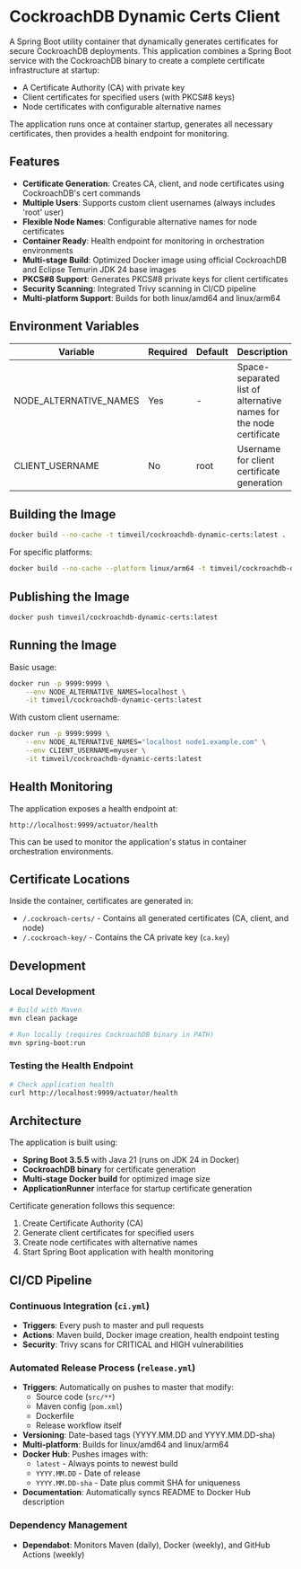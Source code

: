 # CockroachDB Dynamic Certs Client

A Spring Boot utility container that dynamically generates certificates for secure CockroachDB deployments. This application combines a Spring Boot service with the CockroachDB binary to create a complete certificate infrastructure at startup:

- A Certificate Authority (CA) with private key
- Client certificates for specified users (with PKCS#8 keys)
- Node certificates with configurable alternative names

The application runs once at container startup, generates all necessary certificates, then provides a health endpoint for monitoring.

## Features

- **Certificate Generation**: Creates CA, client, and node certificates using CockroachDB's cert commands
- **Multiple Users**: Supports custom client usernames (always includes 'root' user)
- **Flexible Node Names**: Configurable alternative names for node certificates
- **Container Ready**: Health endpoint for monitoring in orchestration environments
- **Multi-stage Build**: Optimized Docker image using official CockroachDB and Eclipse Temurin JDK 24 base images
- **PKCS#8 Support**: Generates PKCS#8 private keys for client certificates
- **Security Scanning**: Integrated Trivy scanning in CI/CD pipeline
- **Multi-platform Support**: Builds for both linux/amd64 and linux/arm64

## Environment Variables

| Variable | Required | Default | Description |
|----------|----------|---------|-------------|
| NODE_ALTERNATIVE_NAMES | Yes | - | Space-separated list of alternative names for the node certificate |
| CLIENT_USERNAME | No | root | Username for client certificate generation |

## Building the Image
```bash
docker build --no-cache -t timveil/cockroachdb-dynamic-certs:latest .
```

For specific platforms:
```bash
docker build --no-cache --platform linux/arm64 -t timveil/cockroachdb-dynamic-certs:latest .
```

## Publishing the Image
```bash
docker push timveil/cockroachdb-dynamic-certs:latest
```

## Running the Image

Basic usage:
```bash
docker run -p 9999:9999 \
    --env NODE_ALTERNATIVE_NAMES=localhost \
    -it timveil/cockroachdb-dynamic-certs:latest
```

With custom client username:
```bash
docker run -p 9999:9999 \
    --env NODE_ALTERNATIVE_NAMES="localhost node1.example.com" \
    --env CLIENT_USERNAME=myuser \
    -it timveil/cockroachdb-dynamic-certs:latest
```

## Health Monitoring

The application exposes a health endpoint at:
```
http://localhost:9999/actuator/health
```

This can be used to monitor the application's status in container orchestration environments.

## Certificate Locations

Inside the container, certificates are generated in:
- `/.cockroach-certs/` - Contains all generated certificates (CA, client, and node)
- `/.cockroach-key/` - Contains the CA private key (`ca.key`)

## Development

### Local Development
```bash
# Build with Maven
mvn clean package

# Run locally (requires CockroachDB binary in PATH)
mvn spring-boot:run
```

### Testing the Health Endpoint
```bash
# Check application health
curl http://localhost:9999/actuator/health
```

## Architecture

The application is built using:
- **Spring Boot 3.5.5** with Java 21 (runs on JDK 24 in Docker)
- **CockroachDB binary** for certificate generation
- **Multi-stage Docker build** for optimized image size
- **ApplicationRunner** interface for startup certificate generation

Certificate generation follows this sequence:
1. Create Certificate Authority (CA)
2. Generate client certificates for specified users
3. Create node certificates with alternative names
4. Start Spring Boot application with health monitoring

## CI/CD Pipeline

### Continuous Integration (`ci.yml`)
- **Triggers**: Every push to master and pull requests
- **Actions**: Maven build, Docker image creation, health endpoint testing
- **Security**: Trivy scans for CRITICAL and HIGH vulnerabilities

### Automated Release Process (`release.yml`)
- **Triggers**: Automatically on pushes to master that modify:
  - Source code (`src/**`)
  - Maven config (`pom.xml`)
  - Dockerfile
  - Release workflow itself
- **Versioning**: Date-based tags (YYYY.MM.DD and YYYY.MM.DD-sha)
- **Multi-platform**: Builds for linux/amd64 and linux/arm64
- **Docker Hub**: Pushes images with:
  - `latest` - Always points to newest build
  - `YYYY.MM.DD` - Date of release
  - `YYYY.MM.DD-sha` - Date plus commit SHA for uniqueness
- **Documentation**: Automatically syncs README to Docker Hub description

### Dependency Management
- **Dependabot**: Monitors Maven (daily), Docker (weekly), and GitHub Actions (weekly)
